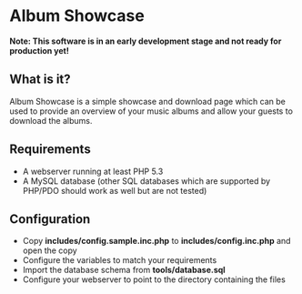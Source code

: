# Album Showcase

**Note: This software is in an early development stage and not ready for production yet!**

## What is it?

Album Showcase is a simple showcase and download page which can be used to provide an overview of your music albums and allow your guests to download the albums.

## Requirements

   * A webserver running at least PHP 5.3
   * A MySQL database (other SQL databases which are supported by PHP/PDO should work as well but are not tested)

## Configuration

   * Copy **includes/config.sample.inc.php** to **includes/config.inc.php** and open the copy
   * Configure the variables to match your requirements
   * Import the database schema from **tools/database.sql**
   * Configure your webserver to point to the directory containing the files